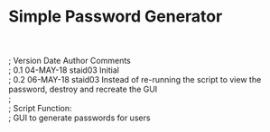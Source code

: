 # Simple  Password Generator
<br>
<br>; Version   Date        Author       Comments
<br>;   0.1   04-MAY-18   staid03      Initial
<br>;	  0.2	06-MAY-18	staid03	 	 Instead of re-running the script to view the password, destroy and recreate the GUI
<br>;
<br>; Script Function:
<br>;    GUI to generate passwords for users
